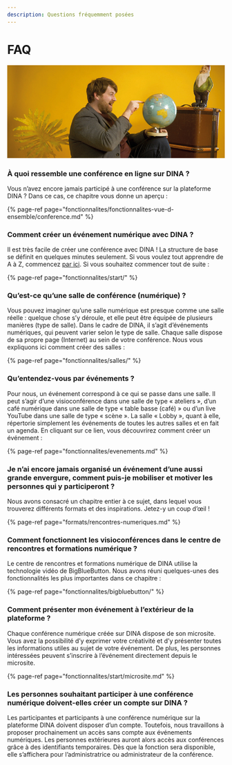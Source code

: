 ```yaml
---
description: Questions fréquemment posées
---
```


# FAQ

![](.gitbook/assets/gitbook_weltweit_750x320.jpg)

### À quoi ressemble une conférence en ligne sur DINA ?

Vous n’avez encore jamais participé à une conférence sur la plateforme DINA ? Dans ce cas, ce chapitre vous donne un aperçu :



{% page-ref page="fonctionnalites/fonctionnalites-vue-d-ensemble/conference.md" %}

### Comment créer un événement numérique avec DINA ?

Il est très facile de créer une conférence avec DINA ! La structure de base se définit en quelques minutes seulement. Si vous voulez tout apprendre de A à Z, commencez [par ici](fonctionnalites/fonctionnalites-vue-d-ensemble/). Si vous souhaitez commencer tout de suite :

{% page-ref page="fonctionnalites/start/" %}

### Qu’est-ce qu’une salle de conférence \(numérique\) ?

Vous pouvez imaginer qu’une salle numérique est presque comme une salle réelle : quelque chose s’y déroule, et elle peut être équipée de plusieurs manières \(type de salle\). Dans le cadre de DINA, il s’agit d’événements numériques, qui peuvent varier selon le type de salle. Chaque salle dispose de sa propre page \(Internet\) au sein de votre conférence. Nous vous expliquons ici comment créer des salles :

{% page-ref page="fonctionnalites/salles/" %}

### Qu’entendez-vous par événements ?

Pour nous, un événement correspond à ce qui se passe dans une salle. Il peut s’agir d’une visioconférence dans une salle de type « ateliers », d’un café numérique dans une salle de type « table basse \(café\) » ou d’un live YouTube dans une salle de type « scène ». La salle « Lobby », quant à elle, répertorie simplement les événements de toutes les autres salles et en fait un agenda. En cliquant sur ce lien, vous découvrirez comment créer un événement :

{% page-ref page="fonctionnalites/evenements.md" %}

### Je n’ai encore jamais organisé un événement d’une aussi grande envergure, comment puis-je mobiliser et motiver les personnes qui y participeront ?

Nous avons consacré un chapitre entier à ce sujet, dans lequel vous trouverez différents formats et des inspirations. Jetez-y un coup d’œil !

{% page-ref page="formats/rencontres-numeriques.md" %}

### Comment fonctionnent les visioconférences dans le centre de rencontres et formations numérique ?

Le centre de rencontres et formations numérique de DINA utilise la technologie vidéo de BigBlueButton. Nous avons réuni quelques-unes des fonctionnalités les plus importantes dans ce chapitre :

{% page-ref page="fonctionnalites/bigbluebutton/" %}

### Comment présenter mon événement à l’extérieur de la plateforme ?

Chaque conférence numérique créée sur DINA dispose de son microsite. Vous avez la possibilité d’y exprimer votre créativité et d’y présenter toutes les informations utiles au sujet de votre événement. De plus, les personnes intéressées peuvent s’inscrire à l’événement directement depuis le microsite.

{% page-ref page="fonctionnalites/start/microsite.md" %}

### Les personnes souhaitant participer à une conférence numérique doivent-elles créer un compte sur DINA ?

Les participantes et participants à une conférence numérique sur la plateforme DINA doivent disposer d’un compte. Toutefois, nous travaillons à proposer prochainement un accès sans compte aux événements numériques. Les personnes extérieures auront alors accès aux conférences grâce à des identifiants temporaires. Dès que la fonction sera disponible, elle s’affichera pour l’administratrice ou administrateur de la conférence.

